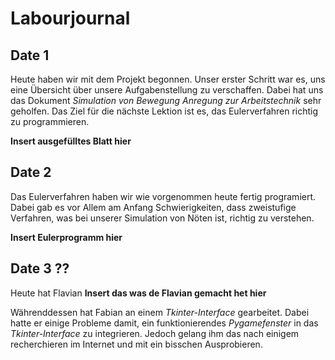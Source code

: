 # Labourjournal
## Date 1
Heute haben wir mit dem Projekt begonnen. Unser erster Schritt war es, uns eine Übersicht über unsere Aufgabenstellung zu verschaffen. Dabei hat uns das Dokument *Simulation von Bewegung Anregung zur Arbeitstechnik* sehr geholfen. Das Ziel für die nächste Lektion ist es, das Eulerverfahren richtig zu programmieren.

**Insert ausgefülltes Blatt hier**

## Date 2
Das Eulerverfahren haben wir wie vorgenommen heute fertig programiert. Dabei gab es vor Allem am Anfang Schwierigkeiten, dass zweistufige Verfahren, was bei unserer Simulation von Nöten ist, richtig zu verstehen. 

**Insert Eulerprogramm hier**

## Date 3 ??
Heute hat Flavian **Insert das was de Flavian gemacht het hier**

Währenddessen hat Fabian an einem *Tkinter-Interface* gearbeitet. Dabei hatte er einige Probleme damit, ein funktionierendes *Pygamefenster* in das *Tkinter-Interface* zu integrieren. Jedoch gelang ihm das nach einigem recherchieren im Internet und mit ein bisschen Ausprobieren.
